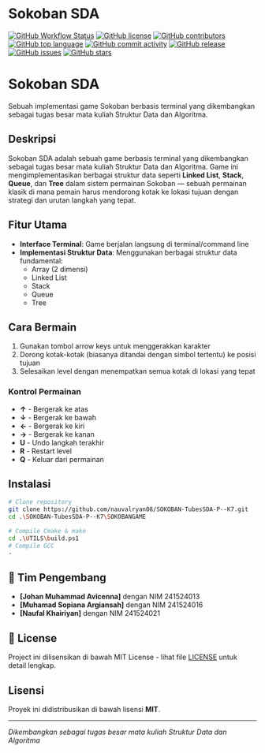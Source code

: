 # Sokoban SDA
[![GitHub Workflow Status](https://img.shields.io/github/actions/workflow/status/username/sokoban-sda/ci.yml?logo=github&label=build)](https://github.com/username/sokoban-sda/actions)
[![GitHub license](https://img.shields.io/github/license/username/sokoban-sda?logo=opensourceinitiative&logoColor=white)](https://github.com/username/sokoban-sda/blob/main/LICENSE)
[![GitHub contributors](https://img.shields.io/github/contributors/username/sokoban-sda?logo=github)](https://github.com/username/sokoban-sda/graphs/contributors)
[![GitHub top language](https://img.shields.io/github/languages/top/username/sokoban-sda?logo=c&logoColor=white)](https://github.com/username/sokoban-sda)
[![GitHub commit activity](https://img.shields.io/github/commit-activity/m/username/sokoban-sda?logo=git&logoColor=white)](https://github.com/username/sokoban-sda/commits)
[![GitHub release](https://img.shields.io/github/v/release/username/sokoban-sda?logo=github&logoColor=white)](https://github.com/username/sokoban-sda/releases)
[![GitHub issues](https://img.shields.io/github/issues/username/sokoban-sda?logo=github&logoColor=white)](https://github.com/username/sokoban-sda/issues)
[![GitHub stars](https://img.shields.io/github/stars/username/sokoban-sda?logo=github&style=social)](https://github.com/username/sokoban-sda/stargazers)


# Sokoban SDA

Sebuah implementasi game Sokoban berbasis terminal yang dikembangkan sebagai tugas besar mata kuliah Struktur Data dan Algoritma.

## Deskripsi

Sokoban SDA adalah sebuah game berbasis terminal yang dikembangkan sebagai tugas besar mata kuliah Struktur Data dan Algoritma. Game ini mengimplementasikan berbagai struktur data seperti **Linked List**, **Stack**, **Queue**, dan **Tree** dalam sistem permainan Sokoban — sebuah permainan klasik di mana pemain harus mendorong kotak ke lokasi tujuan dengan strategi dan urutan langkah yang tepat.

## Fitur Utama

- **Interface Terminal**: Game berjalan langsung di terminal/command line
- **Implementasi Struktur Data**: Menggunakan berbagai struktur data fundamental:
  - Array (2 dimensi)
  - Linked List
  - Stack
  - Queue
  - Tree

## Cara Bermain

1. Gunakan tombol arrow keys untuk menggerakkan karakter
2. Dorong kotak-kotak (biasanya ditandai dengan simbol tertentu) ke posisi tujuan
3. Selesaikan level dengan menempatkan semua kotak di lokasi yang tepat

### Kontrol Permainan
- **↑** - Bergerak ke atas
- **↓** - Bergerak ke bawah
- **←** - Bergerak ke kiri
- **→** - Bergerak ke kanan
- **U** - Undo langkah terakhir
- **R** - Restart level
- **Q** - Keluar dari permainan

## Instalasi

```bash
# Clone repository
git clone https://github.com/nauvalryan08/SOKOBAN-TubesSDA-P--K7.git
cd .\SOKOBAN-TubesSDA-P--K7\SOKOBANGAME

# Compile Cmake & make
cd .\UTILS\build.ps1
# Compile GCC
-
```

## 👥 Tim Pengembang
- **[Johan Muhammad Avicenna]** dengan NIM 241524013
- **[Muhamad Sopiana Argiansah]** dengan NIM 241524016
- **[Naufal Khairiyan]** dengan NIM 241524021

## 📜 License

Project ini dilisensikan di bawah MIT License - lihat file [LICENSE](LICENSE) untuk detail lengkap.

## Lisensi
Proyek ini didistribusikan di bawah lisensi **MIT**.

---

*Dikembangkan sebagai tugas besar mata kuliah Struktur Data dan Algoritma*
